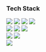 ### Tech Stack

<img src="https://img.shields.io/badge/Java-blue?style=flat-square&logo=java&logoColor=white"/></a>
<img src="https://img.shields.io/badge/Spring-success?style=flat-square&logo=spring&logoColor=white"/></a>
<img src="https://img.shields.io/badge/SpringBoot-green?style=flat-square&logo=springboot&logoColor=white"/></a>
<img src="https://img.shields.io/badge/Netty-orange?style=flat-square&logoColor=white"/></a> <br>
<img src="https://img.shields.io/badge/MySQL-lightgray?style=flat-square&logo=mysql&logoColor=white"/></a>
<img src="https://img.shields.io/badge/JPA-9cf?style=flat-square&logo=hibernate&logoColor=white"/></a>
<img src="https://img.shields.io/badge/Redis-red?style=flat-square&logo=redis&logoColor=white"/></a> <br>
<img src="https://img.shields.io/badge/Maven-yellow?style=flat-square&logo=Apachemaven&logoColor=white"/></a>
<img src="https://img.shields.io/badge/Jenkins-yellowgreen?style=flat-square&logo=jenkins&logoColor=white"/></a> <br>
<img src="https://img.shields.io/badge/Nginx-green?style=flat-square&logo=nginx&logoColor=white"/></a>
